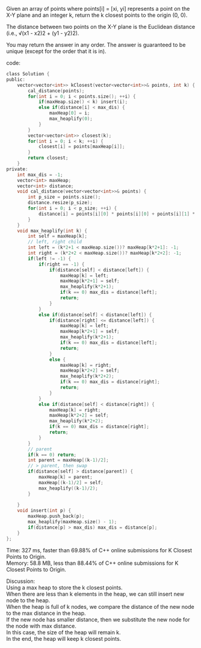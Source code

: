 Given an array of points where points[i] = [xi, yi] represents a point on the X-Y plane and an integer k, return the k closest points to the origin (0, 0).  

The distance between two points on the X-Y plane is the Euclidean distance (i.e., √(x1 - x2)2 + (y1 - y2)2).  

You may return the answer in any order. The answer is guaranteed to be unique (except for the order that it is in).  

code:  
```c
class Solution {
public:
    vector<vector<int>> kClosest(vector<vector<int>>& points, int k) {
        cal_distance(points);
        for(int i = 0; i < points.size(); ++i) {
            if(maxHeap.size() < k) insert(i);
            else if(distance[i] < max_dis) {
                maxHeap[0] = i;
                max_heaplify(0);
            }
        }
        vector<vector<int>> closest(k);
        for(int i = 0; i < k; ++i) {
            closest[i] = points[maxHeap[i]];
        }
        return closest;
    }
private:
    int max_dis = -1;
    vector<int> maxHeap;
    vector<int> distance;
    void cal_distance(vector<vector<int>>& points) {
        int p_size = points.size();
        distance.resize(p_size);
        for(int i = 0; i < p_size; ++i) {
            distance[i] = points[i][0] * points[i][0] + points[i][1] * points[i][1];
        }
    }
    void max_heaplify(int k) {
        int self = maxHeap[k];
        // left, right child
        int left = (k*2+1 < maxHeap.size())? maxHeap[k*2+1]: -1; 
        int right = (k*2+2 < maxHeap.size())? maxHeap[k*2+2]: -1;
        if(left != -1) {
            if(right == -1) {
                if(distance[self] < distance[left]) {
                    maxHeap[k] = left;
                    maxHeap[k*2+1] = self;
                    max_heaplify(k*2+1);
                    if(k == 0) max_dis = distance[left];
                    return;
                }
            }
            else if(distance[self] < distance[left]) {
                if(distance[right] <= distance[left]) {
                    maxHeap[k] = left;
                    maxHeap[k*2+1] = self;
                    max_heaplify(k*2+1);
                    if(k == 0) max_dis = distance[left];
                    return;
                }
                else {
                    maxHeap[k] = right;
                    maxHeap[k*2+2] = self;
                    max_heaplify(k*2+2);
                    if(k == 0) max_dis = distance[right];
                    return;
                }
            }
            else if(distance[self] < distance[right]) {
                maxHeap[k] = right;
                maxHeap[k*2+2] = self;
                max_heaplify(k*2+2);
                if(k == 0) max_dis = distance[right];
                return;
            }
        }
        // parent
        if(k == 0) return;
        int parent = maxHeap[(k-1)/2];
        // > parent, then swap
        if(distance[self] > distance[parent]) {
            maxHeap[k] = parent;
            maxHeap[(k-1)/2] = self;
            max_heaplify((k-1)/2);
        }
        
    }
    void insert(int p) {
        maxHeap.push_back(p);
        max_heaplify(maxHeap.size() - 1);
        if(distance[p] > max_dis) max_dis = distance[p];
    }
};
```
Time: 327 ms, faster than 69.88% of C++ online submissions for K Closest Points to Origin.  
Memory: 58.8 MB, less than 88.44% of C++ online submissions for K Closest Points to Origin.  

Discussion:  
Using a max heap to store the k closest points.   
When there are less than k elements in the heap, we can still insert new node to the heap.  
When the heap is full of k nodes, we compare the distance of the new node to the max distance in the heap.  
If the new node has smaller distance, then we substitute the new node for the node with max distance.  
In this case, the size of the heap will remain k.  
In the end, the heap will keep k closest points.  
